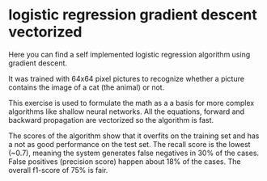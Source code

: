 # logistic regression gradient descent vectorized
Here you can find a self implemented logistic regression algorithm using gradient descent. 

It was trained with 64x64 pixel pictures to recognize whether a picture contains the image of a cat (the animal) or not.

This exercise is used to formulate the math as a a basis for more complex algorithms like shallow neural networks. All the equations, forward and backward propagation are vectorized so the algorithm is fast.

The scores of the algorithm show that it overfits on the training set and has a not as good  performance on the test set. The recall score is the lowest (~0.7), meaning the system generates false negatives in 30% of the cases. False positives (precision score) happen about 18% of the cases. The overall f1-score of 75% is fair.
 

